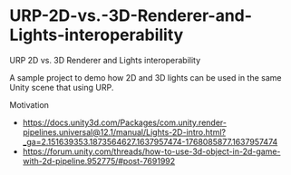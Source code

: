 # URP-2D-vs.-3D-Renderer-and-Lights-interoperability
URP 2D vs. 3D  Renderer and Lights interoperability

A sample project to demo how 2D and 3D lights can be used in the same Unity scene that using URP.  

Motivation 
- https://docs.unity3d.com/Packages/com.unity.render-pipelines.universal@12.1/manual/Lights-2D-intro.html?_ga=2.151639353.1873564627.1637957474-1768085877.1637957474  
- https://forum.unity.com/threads/how-to-use-3d-object-in-2d-game-with-2d-pipeline.952775/#post-7691992
